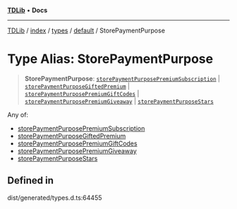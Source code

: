 [**TDLib**](../../../../../../README.md) • **Docs**

***

[TDLib](../../../../../../modules.md) / [index](../../../../../README.md) / [types](../../../README.md) / [default](../README.md) / StorePaymentPurpose

# Type Alias: StorePaymentPurpose

> **StorePaymentPurpose**: [`storePaymentPurposePremiumSubscription`](storePaymentPurposePremiumSubscription.md) \| [`storePaymentPurposeGiftedPremium`](storePaymentPurposeGiftedPremium.md) \| [`storePaymentPurposePremiumGiftCodes`](storePaymentPurposePremiumGiftCodes.md) \| [`storePaymentPurposePremiumGiveaway`](storePaymentPurposePremiumGiveaway.md) \| [`storePaymentPurposeStars`](storePaymentPurposeStars.md)

Any of:
- [storePaymentPurposePremiumSubscription](storePaymentPurposePremiumSubscription.md)
- [storePaymentPurposeGiftedPremium](storePaymentPurposeGiftedPremium.md)
- [storePaymentPurposePremiumGiftCodes](storePaymentPurposePremiumGiftCodes.md)
- [storePaymentPurposePremiumGiveaway](storePaymentPurposePremiumGiveaway.md)
- [storePaymentPurposeStars](storePaymentPurposeStars.md)

## Defined in

dist/generated/types.d.ts:64455
